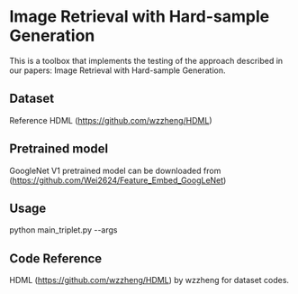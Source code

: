 # Image Retrieval with Hard-sample Generation
This is a toolbox that implements the testing of the approach described in our papers: Image Retrieval with Hard-sample Generation.
## Dataset
Reference HDML (https://github.com/wzzheng/HDML) 
## Pretrained model
GoogleNet V1 pretrained model can be downloaded from (https://github.com/Wei2624/Feature_Embed_GoogLeNet)
## Usage
python main_triplet.py --args
## Code Reference
HDML (https://github.com/wzzheng/HDML) by wzzheng for dataset codes.
